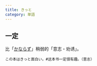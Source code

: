 ```yaml
---
title: きっと
category: 単語
---
```


## 一定

比「[かならず](kanarazu)」稍弱的「意志・劝诱」。

```example
この本はきっと面白い。#这本书一定很有趣。（意志）
```
